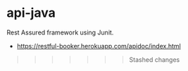 # api-java
Rest Assured framework using Junit.
- https://restful-booker.herokuapp.com/apidoc/index.html


>>>>>>> Stashed changes
